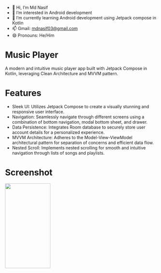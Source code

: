 - 👋 Hi, I’m Md Nasif
- 👀 I’m interested in Android development
- 🌱 I’m currently learning Android development using Jetpack compose in Kotlin
- 📫 Gmail: mdnasif03@gmail.com
- 😄 Pronouns: He/Him
# Music Player
A modern and intuitive music player app built with Jetpack Compose in Kotlin, leveraging Clean Architecture and MVVM pattern.
# Features
- Sleek UI: Utilizes Jetpack Compose to create a visually stunning and responsive user interface.
- Navigation: Seamlessly navigate through different screens using a combination of bottom navigation, modal bottom sheet, and drawer.
- Data Persistence: Integrates Room database to securely store user account details for a personalized experience.
- MVVM Architecture: Adheres to the Model-View-ViewModel architectural pattern for separation of concerns and efficient data flow.
- Nested Scroll: Implements nested scrolling for smooth and intuitive navigation through lists of songs and playlists.
# Screenshot
<img src="https://github.com/Md-Nasif03/Music-Player-App/assets/164668292/054e259d-3035-44f1-aa24-f124c3060a07.png" width="150" height="280">

